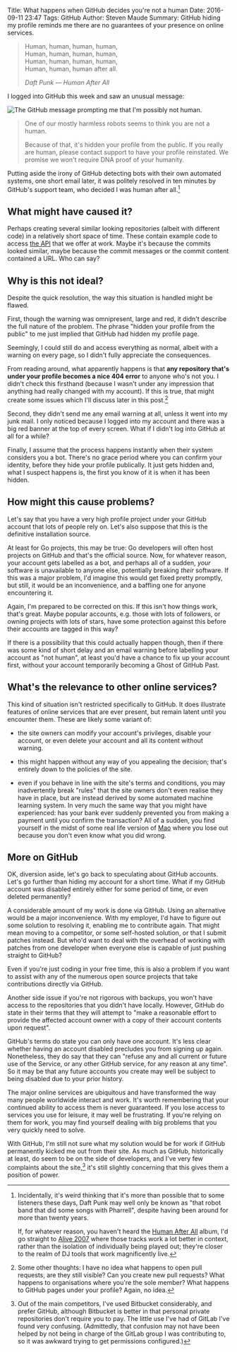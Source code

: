 Title: What happens when GitHub decides you're not a human
Date: 2016-09-11 23:47
Tags: GitHub
Author: Steven Maude
Summary: GitHub hiding my profile reminds me there are no guarantees of your presence on online services.

<blockquote>
  <p>Human, human, human, human,<br>
     Human, human, human, human,<br>
     Human, human, human, human,<br>
     Human, human, human after all.
  </p>
  <cite>Daft Punk — Human After All</cite>
</blockquote>

I logged into GitHub this week and saw an unusual message:

<img class="article-image" src="{filename}/images/2016/GitHub_not_human.png" alt="The GitHub message prompting me that I'm possibly not human.">

> One of our mostly harmless robots seems to think you are not a human.
>
> Because of that, it's hidden your profile from the public. If you really are
human, please contact support to have your profile reinstated. We promise we
won't require DNA proof of your humanity.

Putting aside the irony of GitHub detecting bots with their own
automated systems, one short email later, it was politely resolved in
ten minutes by GitHub's support team, who decided I was human after
all.[^1]

## What might have caused it?

Perhaps creating several similar looking repositories (albeit with different
code) in a relatively short space of time. These contain example code to access
[the API](https://github.com/pdftables) that we offer at work. Maybe it's
because the commits looked similar, maybe because the commit messages or the
commit content contained a URL. Who can say?

## Why is this not ideal?

Despite the quick resolution, the way this situation is handled might be
flawed.

First, though the warning was omnipresent, large and red, it didn't describe
the full nature of the problem. The phrase "hidden your profile from the
public" to me just implied that GitHub had hidden my profile page.

Seemingly, I could still do and access everything as normal, albeit with a
warning on every page, so I didn't fully appreciate the consequences.

From reading around, what apparently happens is that **any repository
that's under your profile becomes a nice 404 error** to anyone who's not
you. I didn't check this firsthand (because I wasn't under any
impression that anything had really changed with my account).  If this
is true, that might create some issues which I'll discuss later in this
post.[^2]

Second, they didn't send me any email warning at all, unless it went into my
junk mail. I only noticed because I logged into my account and there was a big
red banner at the top of every screen. What if I didn't log into GitHub at all
for a while?

Finally, I assume that the process happens instantly when their system
considers you a bot. There's no grace period where you can confirm your
identity, before they hide your profile publically. It just gets hidden
and, what I suspect happens is, the first you know of it is when it has
been hidden.

## How might this cause problems?

Let's say that you have a very high profile project under your GitHub account
that lots of people rely on. Let's also suppose that this is the definitive
installation source.

At least for Go projects, this may be true: Go developers will often host
projects on GitHub and that's the official source. Now, for whatever reason,
your account gets labelled as a bot, and perhaps all of a sudden, *your*
software is unavailable to anyone else, potentially breaking *their* software.
If this was a major problem, I'd imagine this would get fixed pretty promptly,
but still, it would be an inconvenience, and a baffling one for anyone
encountering it.

Again, I'm prepared to be corrected on this. If this isn't how things
work, that's great. Maybe popular accounts, e.g. those with lots of
followers, or owning projects with lots of stars, have some protection
against this before their accounts are tagged in this way?

If there is a possibility that this could actually happen though, then
if there was some kind of short delay and an email warning before
labelling your account as "not human", at least you'd have a chance to
fix up your account first, without your account temporarily becoming a
Ghost of GitHub Past.

## What's the relevance to other online services?

This kind of situation isn't restricted specifically to GitHub. It does
illustrate features of online services that are ever present, but remain
latent until you encounter them. These are likely some variant of:

* the site owners can modify your account's privileges, disable your
  account, or even delete your account and all its content without
  warning.

* this might happen without any way of you appealing the decision;
  that's entirely down to the policies of the site.

* even if you behave in line with the site's terms and conditions, you
  may inadvertently break "rules" that the site owners don't even
  realise they have in place, but are instead derived by some automated
  machine learning system. In very much the same way that you might have
  experienced: has your bank ever suddenly prevented you from making a
  payment until you confirm the transaction? All of a sudden, you find
  yourself in the midst of some real life version of
  [Mao](https://en.wikipedia.org/wiki/Mao_(card_game)) where you lose
  out because you don't even know what you did wrong.

## More on GitHub 

OK, diversion aside, let's go back to speculating about GitHub accounts.
Let's go further than hiding my account for a short time. What if my
GitHub account was disabled entirely either for some period of time, or
even deleted permanently?

A considerable amount of my work is done via GitHub. Using an
alternative would be a major inconvenience. With my employer, I'd have
to figure out some solution to resolving it, enabling me to contribute
again. That might mean moving to a competitor, or some self-hosted
solution, or that I submit patches instead. But who'd want to deal with
the overhead of working with patches from one developer when everyone
else is capable of just pushing straight to GitHub?

Even if you're just coding in your free time, this is also a problem if
you want to assist with any of the numerous open source projects that
take contributions directly via GitHub.

Another side issue if you're not rigorous with backups, you won't have
access to the repositories that you didn't have locally. However, GitHub
do state in their terms that they will attempt to "make a reasonable
effort to provide the affected account owner with a copy of their
account contents upon request".

GitHub's terms do state you can only have one account. It's less clear
whether having an account disabled precludes you from signing up again.
Nonetheless, they do say that they can "refuse any and all current or
future use of the Service, or any other GitHub service, for any reason
at any time". So it may be that any future accounts you create may well
be subject to being disabled due to your prior history.

The major online services are ubiquitous and have transformed the way
many people worldwide interact and work. It's worth remembering that
your continued ability to access them is never guaranteed. If you lose
access to services you use for leisure, it may well be frustrating. If
you're relying on them for work, you may find yourself dealing with big
problems that you very quickly need to solve.

With GitHub, I'm still not sure what my solution would be for work if
GitHub permanently kicked me out from their site. As much as GitHub,
historically at least, do seem to be on the side of developers, and I've
very few complaints about the site,[^3] it's still slightly concerning
that this gives them a position of power.

[^1]: Incidentally, it's weird thinking that it's more than possible
  that to some listeners these days, Daft Punk may well only be known as
  "that robot band that did some songs with Pharrell", despite having
  been around for more than twenty years.
  
    If, for whatever reason, you haven't heard the [Human After
    All](https://www.youtube.com/watch?v=PXYeARRyDWk&list=PLSdoVPM5Wnne47ib65gVG206M7qp43us-)
    album, I'd go straight to [Alive
    2007](https://www.youtube.com/watch?v=lVKbF8khsrI&list=PLSdoVPM5WnndV_AXWGXpzUsIw6fN1RQVN)
    where those tracks work a lot better in context, rather than the
    isolation of individually being played out; they're closer to the
    realm of DJ tools that work magnificently live.

[^2]: Some other thoughts: I have no idea what happens to open pull
  requests, are they still visible? Can you create new pull requests?
  What happens to organisations where you're the sole member? What
  happens to GitHub pages under your profile? Again, no idea.

[^3]: Out of the main competitors, I've used Bitbucket considerably, and
  prefer GitHub, although Bitbucket is better in that personal private
  repositories don't require you to pay. The little use I've had of
  GitLab I've found very confusing. (Admittedly, that confusion may not
  have been helped by not being in charge of the GitLab group I was
  contributing to, so it was awkward trying to get permissions
  configured.)
